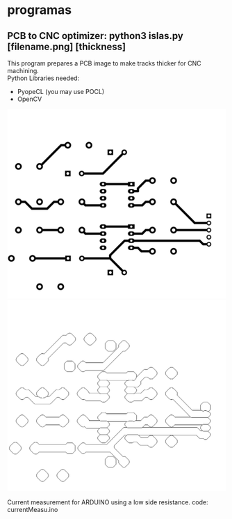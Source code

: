 # programas
## PCB to CNC optimizer: python3 islas.py [filename.png] [thickness]
This program prepares a PCB image to make tracks thicker for CNC machining.<br>
Python Libraries needed:<br>
- PyopeCL (you may use POCL)
- OpenCV

![PCB input](ampli-F_Cu.png)
    ![PCB Optimized](salidaorilla.png)
    


Current measurement for ARDUINO using a low side resistance.
code: currentMeasu.ino

